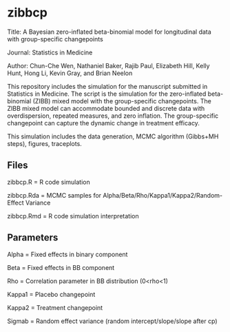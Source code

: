 # zibbcp
Title: A Bayesian zero-inflated beta-binomial model for longitudinal data with group-specific changepoints

Journal: Statistics in Medicine

Author: Chun-Che Wen, Nathaniel Baker, Rajib Paul, Elizabeth Hill, Kelly Hunt, Hong Li, Kevin Gray, and Brian Neelon

This repository includes the simulation for the manuscript submitted in Statistics in Medicine. The script is the simulation for the zero-inflated beta-binomial (ZIBB) mixed model with the group-specific changepoints. The ZIBB mixed model can accommodate bounded and discrete data with overdispersion, repeated measures, and zero inflation. The group-specific changepoint can capture the dynamic change in treatment efficacy. 

This simulation includes the data generation, MCMC algorithm (Gibbs+MH steps), figures, traceplots.

## Files
zibbcp.R   =  R code simulation

zibbcp.Rda =  MCMC samples for Alpha/Beta/Rho/Kappa1/Kappa2/Random-Effect Variance

zibbcp.Rmd =  R code simulation interpretation 

## Parameters
Alpha  = Fixed effects in binary component 

Beta   = Fixed effects in BB component

Rho    = Correlation parameter in BB distribution (0<rho<1)

Kappa1 = Placebo changepoint

Kappa2 = Treatment changepoint

Sigmab = Random effect variance (random intercept/slope/slope after cp)
